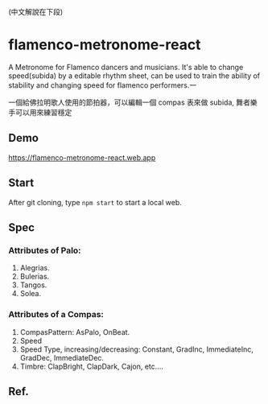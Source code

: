 (中文解說在下段)

# flamenco-metronome-react
A Metronome for Flamenco dancers and musicians.
It's able to change speed(subida) by a editable rhythm sheet, can be used to train the ability of stability and changing speed for flamenco performers.一

一個給佛拉明歌人使用的節拍器，可以編輯一個 compas 表來做 subida, 舞者樂手可以用來練習穩定

## Demo
https://flamenco-metronome-react.web.app

## Start
After git cloning, type `npm start` to start a local web.

## Spec

### Attributes of Palo:

1. Alegrias.
2. Bulerias.
3. Tangos.
4. Solea.

### Attributes of a Compas:

1. CompasPattern: AsPalo, OnBeat.
2. Speed
3. Speed Type, increasing/decreasing: Constant, GradInc, ImmediateInc, GradDec, ImmediateDec.
4. Timbre: ClapBright, ClapDark, Cajon, etc....

## Ref.


